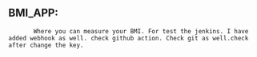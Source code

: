 ##  BMI_APP: 
           Where you can measure your BMI. For test the jenkins. I have added webhook as well. check github action. Check git as well.check after change the key.
 

